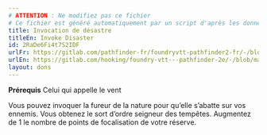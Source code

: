```yaml
---
# ATTENTION : Ne modifiez pas ce fichier
# Ce fichier est généré automatiquement par un script d'après les données du module Foundry VTT officiel et de sa traduction
title: Invocation de désastre
titleEn: Invoke Disaster
id: 2RaDe6Fi4t7S2IDF
urlFr: https://gitlab.com/pathfinder-fr/foundryvtt-pathfinder2-fr/-/blob/master/data/feats/2RaDe6Fi4t7S2IDF.htm
urlEn: https://gitlab.com/hooking/foundry-vtt---pathfinder-2e/-/blob/master/packs/data/feats.db/invoke-disaster.json
layout: dons
---
```

**Prérequis** Celui qui appelle le vent

Vous pouvez invoquer la fureur de la nature pour qu’elle s’abatte sur vos ennemis. Vous obtenez le sort d’ordre seigneur des tempêtes. Augmentez de 1 le nombre de points de focalisation de votre réserve.
